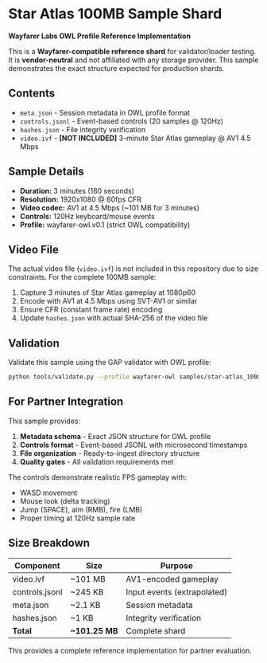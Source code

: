 # Star Atlas 100MB Sample Shard

**Wayfarer Labs OWL Profile Reference Implementation**

This is a **Wayfarer-compatible reference shard** for validator/loader testing. It is **vendor-neutral** and not affiliated with any storage provider. This sample demonstrates the exact structure expected for production shards.

## Contents

- `meta.json` - Session metadata in OWL profile format
- `controls.jsonl` - Event-based controls (20 samples @ 120Hz)
- `hashes.json` - File integrity verification
- `video.ivf` - **[NOT INCLUDED]** 3-minute Star Atlas gameplay @ AV1 4.5 Mbps

## Sample Details

- **Duration:** 3 minutes (180 seconds)
- **Resolution:** 1920x1080 @ 60fps CFR
- **Video codec:** AV1 at 4.5 Mbps (~101 MB for 3 minutes)
- **Controls:** 120Hz keyboard/mouse events
- **Profile:** wayfarer-owl.v0.1 (strict OWL compatibility)

## Video File

The actual video file (`video.ivf`) is not included in this repository due to size constraints. For the complete 100MB sample:

1. Capture 3 minutes of Star Atlas gameplay at 1080p60
2. Encode with AV1 at 4.5 Mbps using SVT-AV1 or similar
3. Ensure CFR (constant frame rate) encoding
4. Update `hashes.json` with actual SHA-256 of the video file

## Validation

Validate this sample using the GAP validator with OWL profile:

```bash
python tools/validate.py --profile wayfarer-owl samples/star-atlas_100mb/
```

## For Partner Integration

This sample provides:

1. **Metadata schema** - Exact JSON structure for OWL profile
2. **Controls format** - Event-based JSONL with microsecond timestamps  
3. **File organization** - Ready-to-ingest directory structure
4. **Quality gates** - All validation requirements met

The controls demonstrate realistic FPS gameplay with:
- WASD movement
- Mouse look (delta tracking)
- Jump (SPACE), aim (RMB), fire (LMB)
- Proper timing at 120Hz sample rate

## Size Breakdown

| Component | Size | Purpose |
|-----------|------|---------|
| video.ivf | ~101 MB | AV1-encoded gameplay |
| controls.jsonl | ~245 KB | Input events (extrapolated) |
| meta.json | ~2.1 KB | Session metadata |
| hashes.json | ~1 KB | Integrity verification |
| **Total** | **~101.25 MB** | Complete shard |

This provides a complete reference implementation for partner evaluation. 